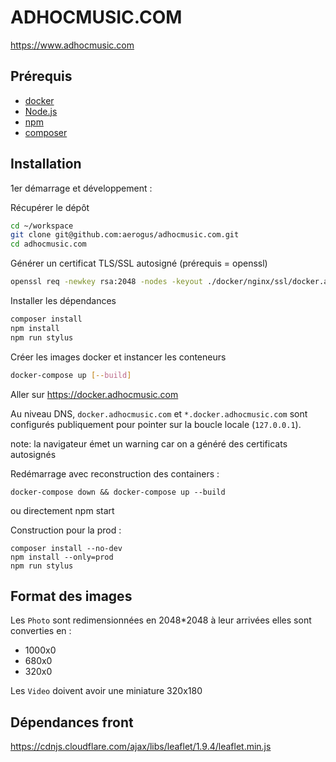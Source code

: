 # ADHOCMUSIC.COM

https://www.adhocmusic.com

## Prérequis

- [docker](https://www.docker.com/products/docker-desktop)
- [Node.js](https://nodejs.org/en/)
- [npm](https://docs.npmjs.com/downloading-and-installing-node-js-and-npm)
- [composer](https://getcomposer.org/)

## Installation

1er démarrage et développement :

Récupérer le dépôt

```bash
cd ~/workspace
git clone git@github.com:aerogus/adhocmusic.com.git
cd adhocmusic.com
```

Générer un certificat TLS/SSL autosigné (prérequis = openssl)

```bash
openssl req -newkey rsa:2048 -nodes -keyout ./docker/nginx/ssl/docker.adhocmusic.com.key -x509 -days 365 -out ./docker/nginx/ssl/docker.adhocmusic.com.crt -subj "/C=FR/ST=Ile-de-France/L=Paris/O=AD'HOC/OU=IT/CN=docker.adhocmusic.com" -addext "subjectAltName=DNS:docker.adhocmusic.com,DNS:*.docker.adhocmusic.com"
```

Installer les dépendances

```bash
composer install
npm install
npm run stylus
````

Créer les images docker et instancer les conteneurs

```bash
docker-compose up [--build]
```

Aller sur https://docker.adhocmusic.com

Au niveau DNS, `docker.adhocmusic.com` et `*.docker.adhocmusic.com` sont configurés publiquement pour pointer sur la boucle locale (`127.0.0.1`).

note: la navigateur émet un warning car on a généré des certificats autosignés

Redémarrage avec reconstruction des containers :

```
docker-compose down && docker-compose up --build
```

ou directement npm start

Construction pour la prod :

```
composer install --no-dev
npm install --only=prod
npm run stylus
```

## Format des images

Les `Photo` sont redimensionnées en 2048*2048 à leur arrivées
elles sont converties en :

- 1000x0
- 680x0
- 320x0

Les `Video` doivent avoir une miniature 320x180

## Dépendances front

https://cdnjs.cloudflare.com/ajax/libs/leaflet/1.9.4/leaflet.min.js
